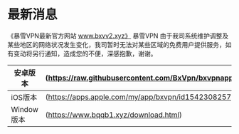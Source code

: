 # 最新消息
《暴雪VPN最新官方网站 www.bxvv2.xyz》 
暴雪VPN
由于我司系统维护调整及某些地区的网络状况发生变化，我司暂时无法对某些区域的免费用户提供服务，如有变动将另行通知，造成您的不便，深感抱歉，谢谢。



| 安卓版本  | (https://raw.githubusercontent.com/BxVpn/bxvpnapp/main/bxvpn_v2.7.0_60.apk) |
| ------------- | ------------- |
| iOS版本   | (https://apps.apple.com/my/app/bxvpn/id1542308257) |
| Window版本  | (https://www.bqqb1.xyz/download.html) |

